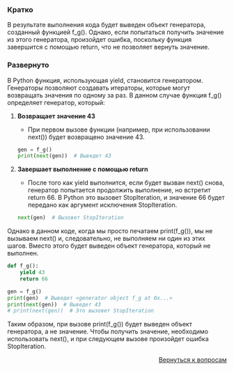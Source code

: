### Кратко

В результате выполнения кода будет выведен объект генератора, созданный функцией f_g(). Однако, если попытаться получить
значение из этого генератора, произойдет ошибка, поскольку функция завершится с помощью return, что не позволяет
вернуть значение.

### Развернуто

В Python функция, использующая yield, становится генератором. Генераторы позволяют создавать итераторы, которые могут
возвращать значения по одному за раз. В данном случае функция f_g() определяет генератор, который:

1. **Возвращает значение 43**
    - При первом вызове функции (например, при использовании next()) будет возвращено значение 43.
    ```Python
    gen = f_g()
    print(next(gen))  # Выведет 43
   ```

2. **Завершает выполнение с помощью return**
    - После того как yield выполнится, если будет вызван next() снова, генератор попытается продолжить выполнение, но
      встретит return 66. В Python это вызовет StopIteration, и значение 66 будет передано как аргумент исключения
      StopIteration.
    ```Python
    next(gen)  # Вызовет StopIteration
    ```

Однако в данном коде, когда мы просто печатаем print(f_g()), мы не вызываем next() и, следовательно, не выполняем ни
один из этих шагов. Вместо этого будет выведен объект генератора, который не выполнен.

```Python
def f_g():
    yield 43
    return 66

gen = f_g()
print(gen)  # Выведет <generator object f_g at 0x...>
print(next(gen))  # Выведет 43
# print(next(gen))  # Это вызовет StopIteration
```

Таким образом, при вызове print(f_g()) будет выведен объект генератора, а не значение. Чтобы получить значение,
необходимо использовать next(), и при следующем вызове произойдет ошибка StopIteration.

<div align="right">

[Вернуться к вопросам](../Вопросы.md)

</div>
